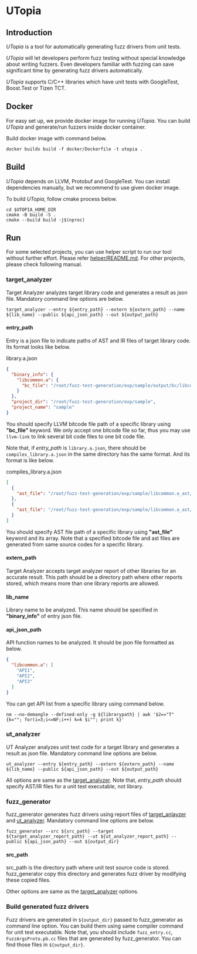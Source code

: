 # UTopia

## Introduction

*UTopia* is a tool for automatically generating fuzz drivers from unit tests.

*UTopia* will let developers perform fuzz testing without special knowledge about writing fuzzers. Even developers
familiar with fuzzing can save significant time by generating fuzz drivers automatically.

*UTopia* supports C/C++ libraries which have unit tests with GoogleTest, Boost.Test or Tizen TCT.

## Docker

For easy set up, we provide docker image for running *UTopia*.
You can build *UTopia* and generate/run fuzzers inside docker container.

Build docker image with command below.

```shell
docker buildx build -f docker/Dockerfile -t utopia .
```

## Build

*UTopia* depends on LLVM, Protobuf and GoogleTest. You can install dependencies manually, but we recommend to use given
docker image.

To build *UTopia*, follow cmake process below.

```shell
cd $UTOPIA_HOME_DIR
cmake -B build -S .
cmake --build build -j$(nproc)
```

## Run
For some selected projects, you can use helper script to run our tool without further effort. Please
refer [helper/README.md](helper/README.md).
For other projects, please check following manual.

### target_analyzer

Target Analyzer analyzes target library code and generates a result as json file.
Mandatory command line options are below.

```shell
target_analyzer --entry ${entry_path} --extern ${extern_path} --name ${lib_name} --public ${api_json_path} --out ${output_path}
```

#### entry_path

Entry is a json file to indicate paths of AST and IR files of target library code.
Its format looks like below.

library.a.json

```json
{
  "binary_info": {
    "libcommon.a": {
      "bc_file": "/root/fuzz-test-generation/exp/sample/output/bc/libcommon.a.bc"
    }
  },
  "project_dir": "/root/fuzz-test-generation/exp/sample",
  "project_name": "sample"
}
```

You should specify LLVM bitcode file path of a specific library using **"bc_file"** keyword.
We only accept one bitcode file so far, thus you may use `llvm-link` to link several bit code files
to one bit code file.

Note that, if *entry_path* is `library.a.json`, there should be `compiles_library.a.json` in the same directory has the
same format. And its format is like below.

compiles_library.a.json

```json
[
  {
    "ast_file": "/root/fuzz-test-generation/exp/sample/libcommon.a_ast/codec/common/src/ast1.o.ast"
  },
  {
    "ast_file": "/root/fuzz-test-generation/exp/sample/libcommon.a_ast/codec/common/src/ast2.o.ast"
  }
]
```

You should specify AST file path of a specific library using **"ast_file"** keyword and its array.
Note that a specified bitcode file and ast files are generated from same source codes for a specific library.

#### extern_path

Target Analyzer accepts target analyzer report of other libraries for an accurate result.
This path should be a directory path where other reports stored, which means more than one library reports are allowed.

#### lib_name

Library name to be analyzed. This name should be specified in **"binary_info"** of entry json file.

#### api_json_path

API function names to be analyzed. It should be json file formatted as below.

```json
{
  "libcommon.a": [
    "API1",
    "API2",
    "API3"
  ]
}
```

You can get API list from a specific library using command below.

```shell
nm --no-demangle --defined-only -g ${librarypath} | awk '$2=="T" {k=""; for(i=3;i<=NF;i++) k=k $i""; print k}'
```

### ut_analyzer

UT Analyzer analyzes unit test code for a target library and generates a result as json file.
Mandatory command line options are below.

```shell
ut_analyzer --entry ${entry_path} --extern ${extern_path} --name ${lib_name} --public ${api_json_path} --out ${output_path}
```

All options are same as the [target_analyzer](#target_analyzer).
Note that, *entry_path* should specify AST/IR files for a unit test executable, not library.

### fuzz_generator

fuzz_generator generates fuzz drivers using report files of [target_anlayzer](#target_analyzer)
and [ut_analyzer](#ut_analyzer).
Mandatory command line options are below.

```shell
fuzz_generator --src ${src_path} --target ${target_analyzer_report_path} --ut ${ut_analyzer_report_path} --public ${api_json_path} --out ${output_dir}
```

#### src_path

src_path is the directory path where unit test source code is stored. fuzz_generator copy this directory and
generates fuzz driver by modifying these copied files.

Other options are same as the [target_analyzer](#target_analyzer) options.

### Build generated fuzz drivers

Fuzz drivers are generated in `${output_dir}` passed to fuzz_generator as command line option.
You can build them using same compiler command for unit test executable.
Note that, you should include `fuzz_entry.cc`, `FuzzArgsProto.pb.cc` files that are generated by fuzz_generator.
You can find those files in `${output_dir}`.

